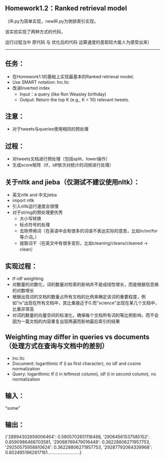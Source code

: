 ## Homework1.2：Ranked retrieval model 

（IR.py为简单实现，newIR.py为倒排索引实现，

该实验实现了两种方式的代码，

运行过程当中 原代码 与 优化后的代码 运算速度的差距较大能人为感受出来）

---
## 任务：
- 在Homework1.1的基础上实现最基本的Ranked retrieval model;
- Use SMART notation: lnc.ltc 
- 改进Inverted index
   + Input：a query (like Ron Weasley birthday) 
   + Output: Return the top K (e.g., K = 10) relevant tweets. 
## 注意：
- 对于tweets与queries使用相同的预处理
## 过程：
- 对tweets文档进行预处理（包括split、lower操作）
- 生成score矩阵（tf，idf依次对统计的词频进行处理）
## 关于nltk and jieba（仅测试不建议使用nltk）：
- 英文nltk and 中文jieba
- import nltk
- 引入nltk运行速度会很慢
- 对于string的预处理更优秀
   + 大小写转换
   + 标点符号的处理
   + 去除停用词（在英语中会有很多的词语不表达实际的意思，比如in/on/for等介词。）
   + 提取词干（在英文中有很多变形，比如cleaning/cleans/cleaned -> clean）
## 实现过程：
- tf-idf weighting
- 对数量的对数化，词的数量对检索的影响并不是成线性增长，而是根据信息熵的对数增长
- 根据出现词的文档的数量占所有文档的比例来确定该词的重要程度，例如"is"出现在所有文档中，其比重接近于0.而"science"出现在某几个文档中，比重非常高
- 对词的数量的向量空间的标准化，确保每个文档所有词的等比例影响，而不会因为一篇文档的内容重复出现两遍而影响最后索引的结果
## Weighting may differ in queries vs documents（处理方式在查询与文档中的差别）
-  lnc.ltc 
- Document: logarithmic tf (l as first character), no idf and cosine normalization 
- Query: logarithmic tf (l in leftmost column), idf (t in second column), no normalization 
## 输入：

"some"

## 输出：

{'28994302659006464': 0.5905702651118488, '29064561537585152': 0.6590986468703581, '29088769479016448': 0.36228806271957753, '29250575958810624': 0.36228806271957753, '29287792064339968': 0.8024951962617161..........................}


